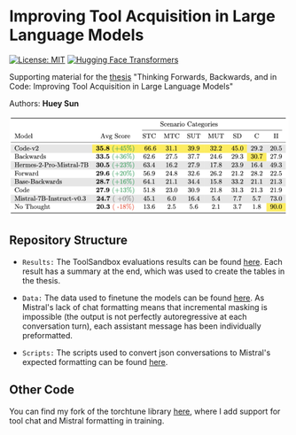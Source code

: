 Improving Tool Acquisition in Large Language Models
===

[![License: MIT](https://img.shields.io/badge/License-MIT-g.svg)](https://opensource.org/licenses/MIT)
[![Hugging Face Transformers](https://img.shields.io/badge/%F0%9F%A4%97-Transformers-blue)](https://github.com/huggingface/transformers)


Supporting material for the [thesis](thesis.pdf) "Thinking Forwards, Backwards, and in Code: Improving Tool Acquisition in Large Language Models"

Authors: **Huey Sun** 

![Model Performance](figure.png)

## Repository Structure 

- `Results:` The ToolSandbox evaluations results can be found [here](/results/). Each result has a summary at the end, which was used to create the tables in the thesis. 

- `Data:` The data used to finetune the models can be found [here](/data/). As Mistral's lack of chat formatting means that incremental masking is impossible (the output is not perfectly autoregressive at each conversation turn), each assistant message has been individually preformatted.

- `Scripts:` The scripts used to convert json conversations to Mistral's expected formatting can be found [here](/scripts/).

## Other Code

You can find my fork of the torchtune library [here](https://github.com/itshuey/torchtune), where I add support for tool chat and Mistral formatting in training.
